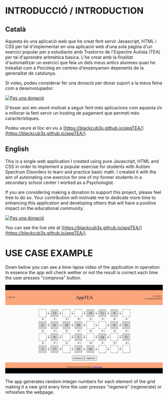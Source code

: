 # INTRODUCCIÓ / INTRODUCTION

## Català
Aquesta és una aplicació web que he creat fent servir Javascript, HTML i CSS per tal d'implementar en una aplicació web d'una sola pàgina d'un exercici popular per a estudiants amb Trastorns de l'Espectre Autista (TEA) per tal d'aprendre aritmètica bàsica. L'he creat amb la finalitat d'automatitzar un exercici que feia un dels meus antics alumnes quan he treballat com a Psicòleg en centres d'ensenyamen depenents de la generalitat de catalunya.

Si voleu, podeu considerar fer una donació per donar suport a la meva feina com a desenvolupador:

[![Fes una donació](https://img.shields.io/badge/Donate-PayPal-green.svg)](https://www.paypal.me/blackcub3s)

D'ésser així em veuré motivat a seguir fent més aplicacions com aquesta i/o a millorar-la fent servir un hosting de pagament que permeti més característiques.

Podeu veure el lloc en viu a [https://blackcub3s.github.io/appTEA/](https://blackcub3s.github.io/appTEA/).

## English
This is a single web application I created using pure Javascript, HTML and CSS in order to implement a popular exercise for students with Autism Spectrum Disorders to learn and practice basic math. I created it with the aim of automating one exercice for one of my former students in a secondary school center I worked as a Psychologist.

If you are considering making a donation to support this project, please feel free to do so. Your contribution will motivate me to dedicate more time to enhancing this application and developing others that will have a positive impact on the educational community.

[![Fes una donació](https://img.shields.io/badge/Donate-PayPal-green.svg)](https://www.paypal.me/blackcub3s)

You can see the live site at [https://blackcub3s.github.io/appTEA/](https://blackcub3s.github.io/appTEA/).

# USE CASE EXAMPLE

Down below you can see a time-lapse video of the application in operation. In essence the app will check wether or not the result is correct each time the user presses "comprova" button.

![timeLapse application](./images/timeLapse-appTEA.gif)

The app generates random integer numbers for each element of the grid making it a new grid every time the user presses "regenera" (regenerate) or refreshes the webpage.


